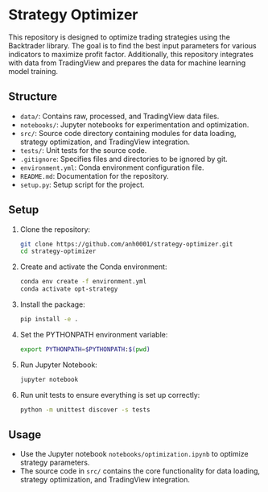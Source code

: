# Strategy Optimizer

This repository is designed to optimize trading strategies using the Backtrader library. The goal is to find the best input parameters for various indicators to maximize profit factor. Additionally, this repository integrates with data from TradingView and prepares the data for machine learning model training.

## Structure

- `data/`: Contains raw, processed, and TradingView data files.
- `notebooks/`: Jupyter notebooks for experimentation and optimization.
- `src/`: Source code directory containing modules for data loading, strategy optimization, and TradingView integration.
- `tests/`: Unit tests for the source code.
- `.gitignore`: Specifies files and directories to be ignored by git.
- `environment.yml`: Conda environment configuration file.
- `README.md`: Documentation for the repository.
- `setup.py`: Setup script for the project.

## Setup

1. Clone the repository:
   ```sh
   git clone https://github.com/anh0001/strategy-optimizer.git
   cd strategy-optimizer
   ```

2. Create and activate the Conda environment:
   ```sh
   conda env create -f environment.yml
   conda activate opt-strategy
   ```

3. Install the package:
   ```sh
   pip install -e .
   ```

4. Set the PYTHONPATH environment variable:
   ```sh
   export PYTHONPATH=$PYTHONPATH:$(pwd)
   ```

4. Run Jupyter Notebook:
   ```sh
   jupyter notebook
   ```

5. Run unit tests to ensure everything is set up correctly:
   ```sh
   python -m unittest discover -s tests
   ```

## Usage

- Use the Jupyter notebook `notebooks/optimization.ipynb` to optimize strategy parameters.
- The source code in `src/` contains the core functionality for data loading, strategy optimization, and TradingView integration.
